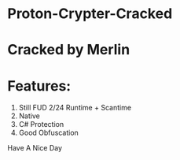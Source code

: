 # Proton-Crypter-Cracked
# Cracked by Merlin

# Features:
1. Still FUD 2/24 Runtime + Scantime
2. Native
3. C# Protection
4. Good Obfuscation

Have A Nice Day

